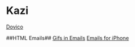 # Kazi

[Dovico](https://www.dovico.com/login/default.aspx)

##HTML Emails##
[Gifs in Emails](https://litmus.com/blog/a-guide-to-animated-gifs-in-email)
[Emails for iPhone](http://www.emailonacid.com/blog/details/C13/7_tips_on_designing_and_developing_emails_for_the_iphone)
